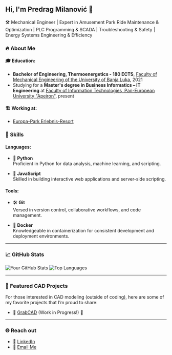 ## Hi, I'm Predrag Milanović 👋

🛠️ Mechanical Engineer | Expert in Amusement Park Ride Maintenance & Optimization | PLC Programming & SCADA | Troubleshooting & Safety | Energy Systems Engineering & Efficiency

### 🔥 About Me

#### 🎓 **Education**:
- **Bachelor of Engineering, Thermoenergetics - 180 ECTS**, [Faculty of Mechanical Engineering of the University of Banja Luka](https://mf.unibl.org/), 2021
- Studying for a **Master's degree in Business Informatics – IT Engineering** at [Faculty of Information Technologies, Pan-European University "Apeiron"](https://apeiron-uni.eu/en/master-studije/fakultet-informacionih-tehnologija-master-studije/), present

#### 🏗️ **Working at**:
- [Europa-Park Erlebnis-Resort](https://www.europapark.de/de)

### 💼 Skills

#### Languages:

- 🐍 **Python**  
  Proficient in Python for data analysis, machine learning, and scripting.

- 📜 **JavaScript**  
  Skilled in building interactive web applications and server-side scripting.

#### Tools:

- 🛠️ **Git**  
  Versed in version control, collaborative workflows, and code management.

- 🐳 **Docker**  
  Knowledgeable in containerization for consistent development and deployment environments.

---

### 📈 GitHub Stats
![Your GitHub Stats](https://github-readme-stats.vercel.app/api?username=predrag-milanovic&show_icons=true&theme=radical)
![Top Languages](https://github-readme-stats.vercel.app/api/top-langs/?username=predrag-milanovic&layout=compact&theme=radical)

---

### 📂 Featured CAD Projects
For those interested in CAD modeling (outside of coding), here are some of my favorite projects that I’m proud to share:
- 🚧 [GrabCAD](https://grabcad.com/predrag.milanovic-3) (Work in Progress!) 🚧

---

### 🌐 Reach out 
- 👔 [LinkedIn](https://www.linkedin.com/in/predrag-milanovic/)
- 📧 [Email Me](mailto:info.predrag.milanovic@gmail.com)

